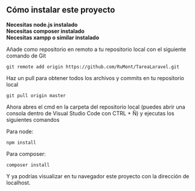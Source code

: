 ## Cómo instalar este proyecto

**Necesitas node.js instalado**<br>
**Necesitas composer instalado**<br>
**Necesitas xampp o similar instalado**<br>

Añade como repositorio en remoto a tu repositorio local con el siguiente comando de Git

    git remote add origin https://github.com/RuMont/TareaLaravel.git

Haz un pull para obtener todos los archivos y commits en tu repositorio local

    git pull origin master

Ahora abres el cmd en la carpeta del repositorio local (puedes abrir una consola dentro de Visual Studio Code con CTRL + Ñ) y ejecutas los siguientes comandos

Para node:

    npm install
    
Para composer:

    composer install

Y ya podrías visualizar en tu navegador este proyecto con la dirección de localhost.

